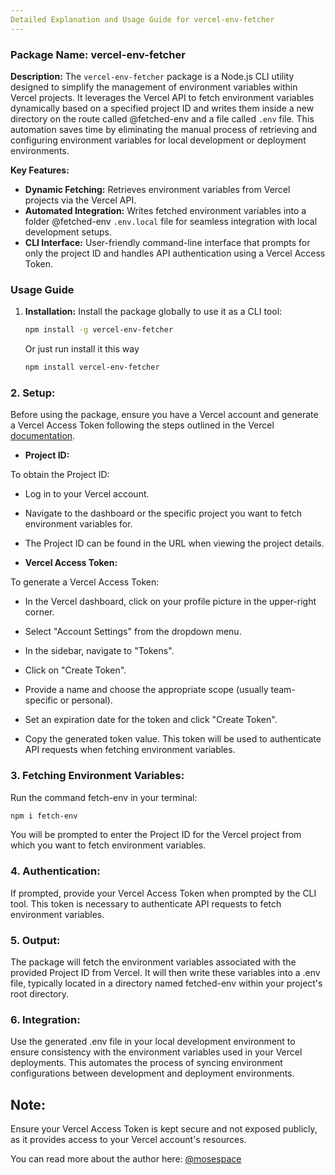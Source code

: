 ```yaml
---
Detailed Explanation and Usage Guide for vercel-env-fetcher
---
```


### Package Name: vercel-env-fetcher

**Description:**
The `vercel-env-fetcher` package is a Node.js CLI utility designed to simplify the management of environment variables within Vercel projects. It leverages the Vercel API to fetch environment variables dynamically based on a specified project ID and writes them inside a new directory on the route called @fetched-env and a file called `.env` file. This automation saves time by eliminating the manual process of retrieving and configuring environment variables for local development or deployment environments.

**Key Features:**

- **Dynamic Fetching:** Retrieves environment variables from Vercel projects via the Vercel API.
- **Automated Integration:** Writes fetched environment variables into a folder @fetched-env `.env.local` file for seamless integration with local development setups.
- **CLI Interface:** User-friendly command-line interface that prompts for only the project ID and handles API authentication using a Vercel Access Token.

### Usage Guide

1. **Installation:**
   Install the package globally to use it as a CLI tool:

   ```bash
   npm install -g vercel-env-fetcher
   ```

   Or just run install it this way

   ```bash
   npm install vercel-env-fetcher
   ```

### 2. Setup:

Before using the package, ensure you have a Vercel account and generate a Vercel Access Token following the steps outlined in the Vercel [documentation](https://vercel.com/docs/rest-api#creating-an-access-token).

- **Project ID:**

To obtain the Project ID:

- Log in to your Vercel account.

- Navigate to the dashboard or the specific project you want to fetch environment variables for.

- The Project ID can be found in the URL when viewing the project details.

- **Vercel Access Token:**

To generate a Vercel Access Token:

- In the Vercel dashboard, click on your profile picture in the upper-right corner.

- Select "Account Settings" from the dropdown menu.

- In the sidebar, navigate to "Tokens".

- Click on "Create Token".

- Provide a name and choose the appropriate scope (usually team-specific or personal).

- Set an expiration date for the token and click "Create Token".

- Copy the generated token value. This token will be used to authenticate API requests when fetching environment variables.

### 3. **Fetching Environment Variables:**

Run the command fetch-env in your terminal:

```bash
npm i fetch-env
```

You will be prompted to enter the Project ID for the Vercel project from which you want to fetch environment variables.

### 4. Authentication:

If prompted, provide your Vercel Access Token when prompted by the CLI tool. This token is necessary to authenticate API requests to fetch environment variables.

### 5. Output:

The package will fetch the environment variables associated with the provided Project ID from Vercel. It will then write these variables into a .env file, typically located in a directory named fetched-env within your project's root directory.

### 6. Integration:

Use the generated .env file in your local development environment to ensure consistency with the environment variables used in your Vercel deployments. This automates the process of syncing environment configurations between development and deployment environments.

## Note:

Ensure your Vercel Access Token is kept secure and not exposed publicly, as it provides access to your Vercel account's resources.

You can read more about the author here: [@mosespace](https://www.mosespace.com)
